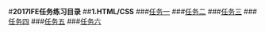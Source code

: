 #**2017IFE任务练习目录**
##**1.HTML/CSS**
###[任务一](https://hxvin.github.io/IFE-/2017IFE1.1.html)
###[任务二](https://hxvin.github.io/IFE-/IFE1.2/IFE1.2.htm)
###[任务三](https://hxvin.github.io/IFE-/IFE1.32/IFE1.32.html)
###[任务四](https://hxvin.github.io/IFE-/IFE1.4/IFE1.4.html)
###[任务五](https://hxvin.github.io/IFE-/IFE1.5/IFE1.5.htm)
###[任务六](https://hxvin.github.io/IFE-/IFE1.6/IFE1.6.html)
